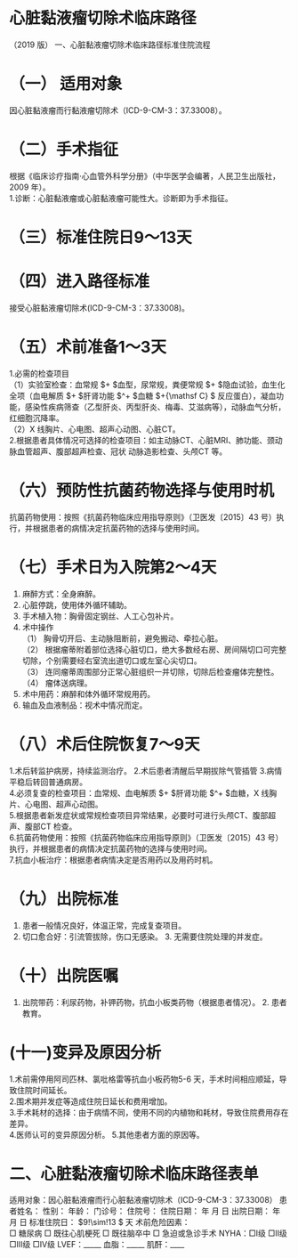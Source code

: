 # 心脏黏液瘤切除术临床路径  
（2019 版） 一、心脏黏液瘤切除术临床路径标准住院流程  
# （一） 适用对象  
因心脏黏液瘤而行黏液瘤切除术（ICD-9-CM-3：37.33008）。  
# （二）手术指征  
根据《临床诊疗指南·心血管外科学分册》（中华医学会编著，人民卫生出版社，2009 年）。  
1.诊断：心脏黏液瘤或心脏黏液瘤可能性大。诊断即为手术指征。  
# （三）标准住院日9～13天  
# （四）进入路径标准  
接受心脏黏液瘤切除术(ICD-9-CM-3：37.33008)。  
# （五）术前准备1～3天  
1.必需的检查项目  
（1）实验室检查：血常规 $+ $血型，尿常规，粪便常规 $+ $隐血试验，血生化全项（血电解质 $+ $肝肾功能 $^+ $血糖 $+{\mathsf C} $ 反应蛋白），凝血功能，感染性疾病筛查（乙型肝炎、丙型肝炎、梅毒、艾滋病等），动脉血气分析，红细胞沉降率。  
（2）X 线胸片、心电图、超声心动图、心脏CT。  
2.根据患者具体情况可选择的检查项目：如主动脉CT、心脏MRI、肺功能、颈动脉血管超声、腹部超声检查、冠状 动脉造影检查、头颅CT 等。  
# （六）预防性抗菌药物选择与使用时机  
抗菌药物使用：按照《抗菌药物临床应用指导原则》（卫医发〔2015〕43 号）执行，并根据患者的病情决定抗菌药物的选择与使用时间。  
# （七）手术日为入院第2～4天  
1. 麻醉方式：全身麻醉。  
2. 心脏停跳，使用体外循环辅助。  
3. 手术植入物：胸骨固定钢丝、人工心包补片。  
4. 术中操作  
（1） 胸骨切开后、主动脉阻断前，避免搬动、牵拉心脏。  
（2） 根据瘤蒂附着部位选择心脏切口，绝大多数经右房、房间隔切口可完整切除，个别需要经右室流出道切口或左室心尖切口。  
（3） 连同瘤蒂周围部分正常心脏组织一并切除，切除后检查瘤体完整性。  
（4） 瘤体送病理。  
5. 术中用药：麻醉和体外循环常规用药。  
6. 输血及血液制品：视术中情况而定。  
# （八）术后住院恢复7～9天  
1.术后转监护病房，持续监测治疗。 2.术后患者清醒后早期拔除气管插管 3.病情平稳后转回普通病房。  
4.必须复查的检查项目：血常规、血电解质 $+ $肝肾功能 $^+ $血糖，X 线胸片、心电图、超声心动图。  
5.根据患者新发症状或常规检查项目异常结果，必要时可进行头颅CT、腹部超声、腹部CT 检查。  
6.抗菌药物使用：按照《抗菌药物临床应用指导原则》（卫医发〔2015〕43 号）执行，并根据患者的病情决定抗菌药物的选择与使用时间。  
7.抗血小板治疗：根据患者病情决定是否用药以及用药时机。  
# （九）出院标准  
1. 患者一般情况良好，体温正常，完成复查项目。  
2. 切口愈合好：引流管拔除，伤口无感染。 3. 无需要住院处理的并发症。  
# （十）出院医嘱  
1. 出院带药：利尿药物，补钾药物，抗血小板类药物（根据患者情况）。 2. 患者教育。  
# (十一)变异及原因分析  
1.术前需停用阿司匹林、氯吡格雷等抗血小板药物5-6 天，手术时间相应顺延，导致住院时间延长。  
2.围术期并发症等造成住院日延长和费用增加。  
3.手术耗材的选择：由于病情不同，使用不同的内植物和耗材，导致住院费用存在差异。  
4.医师认可的变异原因分析。 5.其他患者方面的原因等。  
# 二、心脏黏液瘤切除术临床路径表单  
适用对象：因心脏黏液瘤而行心脏黏液瘤切除术（ICD-9-CM-3：37.33008） 患者姓名：           性别：    年龄：    门诊号：       住院号：       住院日期：   年  月  日 出院日期：   年  月   日  标准住院日： $9\!\sim\!13 $ 天 术前危险因素：  
□ 糖尿病   □ 既往心肌梗死   □ 既往脑卒中   □ 急迫或急诊手术    NYHA：□Ⅰ级  □Ⅱ级  □Ⅲ级  □Ⅳ级    LVEF：_____   血脂：_____  肌酐：____  
